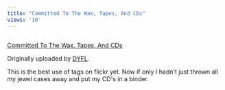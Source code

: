 ```yaml
---
title: "Committed To The Wax, Tapes, And CDs"
views: '10'
---
```

<p><a href="http://www.flickr.com/photos/dyfl/774907/" title="photo sharing"><img src="http://www.flickr.com/photos/774907_d5946bdd89_m.jpg" alt="" /></a></p>
<p><a href="http://www.flickr.com/photos/dyfl/774907/">Committed To The Wax, Tapes, And CDs</a></p>
<p>Originally uploaded by <a href="http://www.flickr.com/people/dyfl/">DYFL</a>.</p>
<p>This is the best use of tags on flickr yet.  Now if only I hadn't just thrown all my jewel cases away and put my CD's in a binder.</p>
